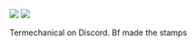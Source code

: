 ![](https://media.discordapp.net/attachments/1125645005365710859/1150983009210744832/Untitled135_20230911223451.png?width=80&height=45) ![](https://media.discordapp.net/attachments/1125645005365710859/1150987681363402762/Untitled135_20230911225347.png?width=80&height=45)

Termechanical on Discord.
Bf made the stamps

